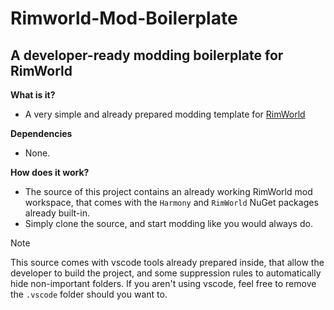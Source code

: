 # Rimworld-Mod-Boilerplate
##  A developer-ready modding boilerplate for RimWorld

**What is it?**
- A very simple and already prepared modding template for [RimWorld](https://store.steampowered.com/app/294100/RimWorld/)

**Dependencies**
- None.

**How does it work?**
- The source of this project contains an already working RimWorld mod workspace, that comes with the ``Harmony`` and ``RimWorld`` NuGet packages already built-in.
- Simply clone the source, and start modding like you would always do.

> [!NOTE]
> This source comes with vscode tools already prepared inside, that allow the developer to build the project, and some suppression rules to automatically hide non-important folders. If you aren't using vscode, feel free to remove the ``.vscode`` folder should you want to.
